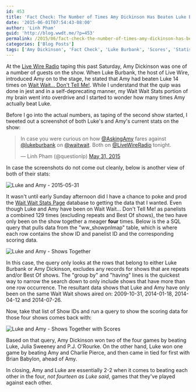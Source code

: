 ```yaml
---
id: 453
title: 'Fact Check: The Number of Times Amy Dickinson Has Beaten Luke Burbank'
date: '2015-06-01T07:54:43-08:00'
author: 'Linh Pham'
guid: 'http://blog.wwdt.me/?p=453'
permalink: /2015/06/fact-check-the-number-of-times-amy-dickinson-has-beaten-luke-burbank/
categories: ['Blog Posts']
tags: ['Amy Dickinson', 'Fact Check', 'Luke Burbank', 'Scores', 'Statistics']
---
```


At the [Live Wire Radio](http://www.livewireradio.org) taping this past Saturday, Amy Dickinson was one of a number of guests on the show. When Luke Burbank, the host of Live Wire, introduced Amy on to the stage, he stated that Amy had beaten Luke 14 times on [Wait Wait... Don't Tell Me!](http://waitwait.npr.org). While I understand that the quip was done in jest and in a self-deprecating manner, my Wait Wait Stats portion of my brain went into overdrive and I started to wonder how many times Amy actually beat Luke.

Before I go into the actual numbers, as taping of the second show started, I tweeted out a screenshot of both Luke's and Amy's current stats on the show:

> In case you were curious on how [@AskingAmy](https://twitter.com/AskingAmy) fares against [@lukeburbank](https://twitter.com/lukeburbank) on [@waitwait](https://twitter.com/waitwait). Both on [@LiveWireRadio](https://twitter.com/LiveWireRadio) tonight.
>
> &mdash; Linh Pham (@questionlp) [May 31, 2015](https://tweets.linh.social/604870616546607104/)

In case the screenshots do not come out cleanly, below is another view of both of their stats:

![Luke and Amy - 2015-05-31](/images/2015/05/Luke-and-Amy-2015-05-31.png)

It wasn't until early Sunday afternoon did I have a chance to poke and prod the [Wait Wait Stats Page](https://stats.wwdt.me/) database to getting the data that I wanted. Even though Luke and Amy have been on Wait Wait... Don't Tell Me! as panelists a combined 129 times (excluding repeats and Best Of shows), the two have only been on the show together a meager **four** times. Below is the a SQL query that pulls data from the "ww_showpnlmap" table, which is where each row contains the show ID and panelist ID and the corresponding scoring data.

![Luke and Amy - Shows Together](/images/2015/05/Luke-and-Amy-Shows-Together.png)

In this case, the query only looks at the rows that belong to either Luke Burbank or Amy Dickinson, excludes any records for shows that are repeats and/or Best Of shows. The "group by" and "having" lines is the quickest way to narrow the search down to only include shows that have more than one row occurrence. The resultant data shows that Luke and Amy have only been on the same Wait Wait shows aired on: 2009-10-31, 2014-01-18, 2014-04-12 and 2014-07-26.

Now, take that list of Show IDs and run a query to show the scoring data for those four shows comes back with:

![Luke and Amy - Shows Together with Scores](/images/2015/05/Luke-and-Amy-Shows-Together-with-Scores.png)

Based on that query, Amy Dickinson won two of the four games by beating Luke, Julia Sweeney and P.J. O'Rourke. On the other hand, Luke won one game by beating Amy and Charlie Pierce, and then came in tied for first with Brian Babylon, ahead of Amy.

In closing, Amy and Luke are essentially 2-2 when it comes to beating each other in the four, _not fourteen as Luke said_, games that they've played against each other.
